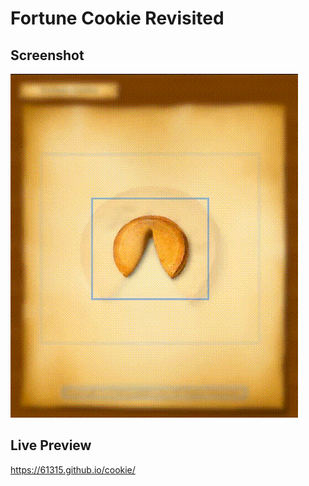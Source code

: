 # Fortune Cookie Revisited

## Screenshot

![Preview](preview.gif?raw=true)


## Live Preview

https://61315.github.io/cookie/

